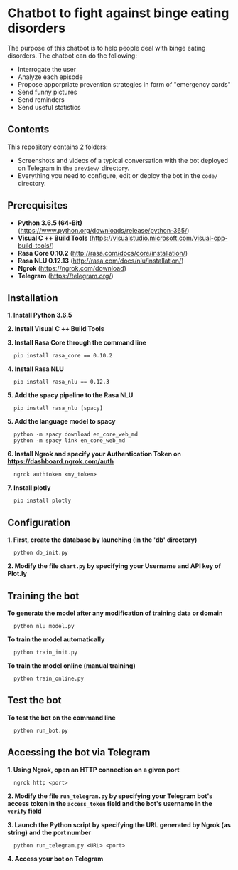 Chatbot to fight against binge eating disorders
=============

The purpose of this chatbot is to help people deal with binge eating disorders. 
The chatbot can do the following:

- Interrogate the user
- Analyze each episode
- Propose apporpriate prevention strategies in form of "emergency cards"
- Send funny pictures
- Send reminders
- Send useful statistics

Contents
-------

This repository contains 2 folders:

- Screenshots and videos of a typical conversation with the bot deployed on Telegram in the `preview/` directory.
- Everything you need to configure, edit or deploy the bot in the `code/` directory.


Prerequisites
---------

- **Python 3.6.5 (64-Bit)** (https://www.python.org/downloads/release/python-365/)
- **Visual C ++ Build Tools** (https://visualstudio.microsoft.com/visual-cpp-build-tools/)
- **Rasa Core 0.10.2** (http://rasa.com/docs/core/installation/)
- **Rasa NLU 0.12.13** (http://rasa.com/docs/nlu/installation/)
- **Ngrok** (https://ngrok.com/download)
- **Telegram** (https://telegram.org/)

Installation
------------

**1. Install Python 3.6.5**

**2. Install Visual C ++ Build Tools**

**3. Install Rasa Core through the command line**

      pip install rasa_core == 0.10.2

**4. Install Rasa NLU**

      pip install rasa_nlu == 0.12.3

**5. Add the spacy pipeline to the Rasa NLU**

      pip install rasa_nlu [spacy]

**5. Add the language model to spacy**

      python -m spacy download en_core_web_md
      python -m spacy link en_core_web_md

**6. Install Ngrok and specify your Authentication Token on https://dashboard.ngrok.com/auth**

      ngrok authtoken <my_token>

**7. Install plotly**

      pip install plotly


Configuration
------------

**1. First, create the database by launching (in the 'db' directory)**

      python db_init.py

**2. Modify the file `chart.py` by specifying your Username and API key of Plot.ly**


Training the bot
---------

**To generate the model after any modification of training data or domain**

      python nlu_model.py

**To train the model automatically**

      python train_init.py

**To train the model online (manual training)**

      python train_online.py


Test the bot
---------

**To test the bot on the command line**

      python run_bot.py

Accessing the bot via Telegram
------------

**1. Using Ngrok, open an HTTP connection on a given port**

      ngrok http <port>
    
**2. Modify the file `run_telegram.py` by specifying your Telegram bot's access token in the `access_token` field and the bot's username in the `verify` field**    

**3. Launch the Python script by specifying the URL generated by Ngrok (as string) and the port number**

      python run_telegram.py <URL> <port>

**4. Access your bot on Telegram**
